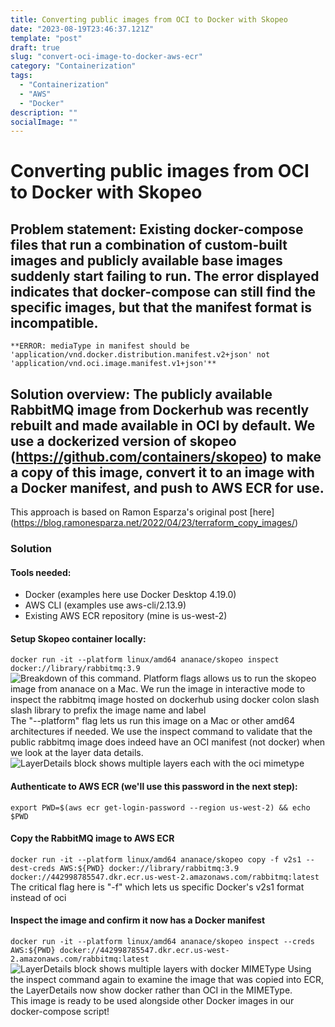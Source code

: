 ```yaml
---
title: Converting public images from OCI to Docker with Skopeo
date: "2023-08-19T23:46:37.121Z"
template: "post"
draft: true
slug: "convert-oci-image-to-docker-aws-ecr"
category: "Containerization"
tags:
  - "Containerization"
  - "AWS"
  - "Docker"
description: ""
socialImage: ""
---
```


# Converting public images from OCI to Docker with Skopeo

## Problem statement: Existing docker-compose files that run a combination of custom-built images and publicly available base images suddenly start failing to run. The error displayed indicates that docker-compose can still find the specific images, but that the manifest format is incompatible. 

	**ERROR: mediaType in manifest should be 'application/vnd.docker.distribution.manifest.v2+json' not 'application/vnd.oci.image.manifest.v1+json'**

## Solution overview: The publicly available RabbitMQ image from Dockerhub was recently rebuilt and made available in OCI by default. We use a dockerized version of skopeo (https://github.com/containers/skopeo) to make a copy of this image, convert it to an image with a Docker manifest, and push to AWS ECR for use. 

This approach is based on Ramon Esparza's original post [here] (https://blog.ramonesparza.net/2022/04/23/terraform_copy_images/)

### Solution

#### Tools needed:
* Docker (examples here use Docker Desktop 4.19.0)
* AWS CLI (examples use aws-cli/2.13.9)
* Existing AWS ECR repository (mine is us-west-2)

#### Setup Skopeo container locally:
`docker run -it --platform linux/amd64 ananace/skopeo inspect docker://library/rabbitmq:3.9`  
![Breakdown of this command. Platform flags allows us to run the skopeo image from ananace on a Mac. We run the image in interactive mode to inspect the rabbitmq image hosted on dockerhub using docker colon slash slash library to prefix the image name and label](/media/skopeo-inspect-command.png) 
The "--platform" flag lets us run this image on a Mac or other amd64 architectures if needed. We use the inspect command to validate that the public rabbitmq image does indeed have an OCI manifest (not docker) when we look at the layer data details.  
![LayerDetails block shows multiple layers each with the oci mimetype](/media/skopeo-oci-mimetype.png)


#### Authenticate to AWS ECR (we'll use this password in the next step):
`export PWD=$(aws ecr get-login-password --region us-west-2) && echo $PWD`

#### Copy the RabbitMQ image to AWS ECR

`docker run -it --platform linux/amd64 ananace/skopeo copy -f v2s1 --dest-creds AWS:${PWD} docker://library/rabbitmq:3.9 docker://442998785547.dkr.ecr.us-west-2.amazonaws.com/rabbitmq:latest`  
The critical flag here is "-f" which lets us specific Docker's v2s1 format instead of oci

#### Inspect the image and confirm it now has a Docker manifest
`docker run -it --platform linux/amd64 ananace/skopeo inspect --creds AWS:${PWD} docker://442998785547.dkr.ecr.us-west-2.amazonaws.com/rabbitmq:latest` 
![LayerDetails block shows multiple layers with docker MIMEType](/media/skopeo-docker-mimetype.png) 
Using the inspect command again to examine the image that was copied into ECR, the LayerDetails now show docker rather than OCI in the MIMEType.  
This image is ready to be used alongside other Docker images in our docker-compose script!


